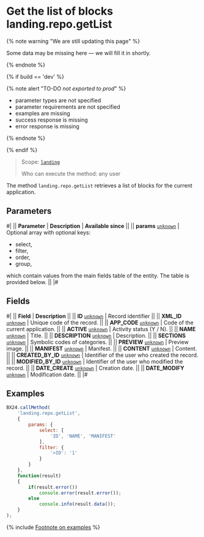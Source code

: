 # Get the list of blocks landing.repo.getList

{% note warning "We are still updating this page" %}

Some data may be missing here — we will fill it in shortly.

{% endnote %}

{% if build == 'dev' %}

{% note alert "TO-DO _not exported to prod_" %}

- parameter types are not specified
- parameter requirements are not specified
- examples are missing
- success response is missing
- error response is missing

{% endnote %}

{% endif %}

> Scope: [`landing`](../../scopes/permissions.md)
>
> Who can execute the method: any user

The method `landing.repo.getList` retrieves a list of blocks for the current application.

## Parameters

#|
|| **Parameter** | **Description** | **Available since** ||
|| **params**
[`unknown`](../../data-types.md) | Optional array with optional keys:
- select,
- filter,
- order,
- group,

which contain values from the main fields table of the entity. The table is provided below. ||
|#

## Fields

#|
|| **Field** | **Description** ||
|| **ID**
[`unknown`](../../data-types.md) | Record identifier ||
|| **XML_ID**
[`unknown`](../../data-types.md) | Unique code of the record. ||
|| **APP_CODE**
[`unknown`](../../data-types.md) | Code of the current application. ||
|| **ACTIVE**
[`unknown`](../../data-types.md) | Activity status (Y / N). ||
|| **NAME**
[`unknown`](../../data-types.md) | Title. ||
|| **DESCRIPTION**
[`unknown`](../../data-types.md) | Description. ||
|| **SECTIONS**
[`unknown`](../../data-types.md) | Symbolic codes of categories. ||
|| **PREVIEW**
[`unknown`](../../data-types.md) | Preview image. ||
|| **MANIFEST**
[`unknown`](../../data-types.md) | Manifest. ||
|| **CONTENT**
[`unknown`](../../data-types.md) | Content. ||
|| **CREATED_BY_ID**
[`unknown`](../../data-types.md) | Identifier of the user who created the record. ||
|| **MODIFIED_BY_ID**
[`unknown`](../../data-types.md) | Identifier of the user who modified the record. ||
|| **DATE_CREATE**
[`unknown`](../../data-types.md) | Creation date. ||
|| **DATE_MODIFY**
[`unknown`](../../data-types.md) | Modification date. ||
|#

## Examples

```js
BX24.callMethod(
    'landing.repo.getList',
    {
        params: {
            select: [
                'ID', 'NAME', 'MANIFEST'
            ],
            filter: {
                '>ID': '1'
            }
        }
    },
    function(result)
    {
        if(result.error())
            console.error(result.error());
        else
            console.info(result.data());
    }
);
```

{% include [Footnote on examples](../../../_includes/examples.md) %}